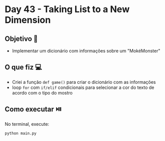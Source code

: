 # Day 43 - Taking List to a New Dimension

## Objetivo 🎯
- Implementar um dicionário com informações sobre um "MokéMonster"

## O que fiz 💻

- Criei a função `def game()` para criar o dicionário com as informações
- loop `for` com `if/elif` condicionais para selecionar a cor do texto de acordo com o tipo do mostro

## Como executar ⏯️
No terminal, execute:
```bash
python main.py
